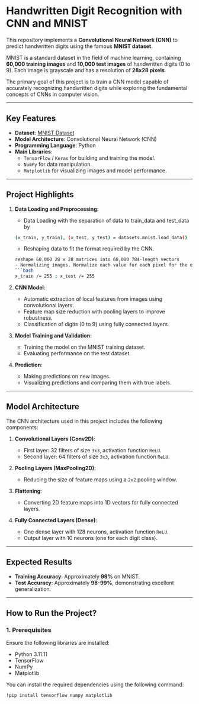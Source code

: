 # **Handwritten Digit Recognition with CNN and MNIST**

This repository implements a **Convolutional Neural Network (CNN)** to predict handwritten digits using the famous **MNIST dataset**. 

MNIST is a standard dataset in the field of machine learning, containing **60,000 training images** and **10,000 test images** of handwritten digits (0 to 9). Each image is grayscale and has a resolution of **28x28 pixels**.

The primary goal of this project is to train a CNN model capable of accurately recognizing handwritten digits while exploring the fundamental concepts of CNNs in computer vision.

---

## **Key Features**

- **Dataset**: [MNIST Dataset](http://yann.lecun.com/exdb/mnist/)
- **Model Architecture**: Convolutional Neural Network (CNN)
- **Programming Language**: Python
- **Main Libraries**:
  - `TensorFlow` / `Keras` for building and training the model.
  - `NumPy` for data manipulation.
  - `Matplotlib` for visualizing images and model performance.

---

## **Project Highlights**

1. **Data Loading and Preprocessing**:
   - Data Loading with the separation of data to train_data and test_data by
   ```bash
   (x_train, y_train), (x_test, y_test) = datasets.mnist.load_data()
   ```
   - Reshaping data to fit the format required by the CNN.
   ```bash 
   reshape 60,000 28 x 28 matrices into 60,000 784-length vectors
   - Normalizing images. Normalize each value for each pixel for the entire vector for each input
   ```bash
   x_train /= 255 ; x_test /= 255

3. **CNN Model**:
   - Automatic extraction of local features from images using convolutional layers.
   - Feature map size reduction with pooling layers to improve robustness.
   - Classification of digits (0 to 9) using fully connected layers.

4. **Model Training and Validation**:
   - Training the model on the MNIST training dataset.
   - Evaluating performance on the test dataset.

5. **Prediction**:
   - Making predictions on new images.
   - Visualizing predictions and comparing them with true labels.

---

## **Model Architecture**

The CNN architecture used in this project includes the following components:

1. **Convolutional Layers (Conv2D)**:
   - First layer: 32 filters of size `3x3`, activation function `ReLU`.
   - Second layer: 64 filters of size `3x3`, activation function `ReLU`.

2. **Pooling Layers (MaxPooling2D)**:
   - Reducing the size of feature maps using a `2x2` pooling window.

3. **Flattening**:
   - Converting 2D feature maps into 1D vectors for fully connected layers.

4. **Fully Connected Layers (Dense)**:
   - One dense layer with 128 neurons, activation function `ReLU`.
   - Output layer with 10 neurons (one for each digit class).

---

## **Expected Results**

- **Training Accuracy**: Approximately **99%** on MNIST.
- **Test Accuracy**: Approximately **98-99%**, demonstrating excellent generalization.

---

## **How to Run the Project?**

### **1. Prerequisites**
Ensure the following libraries are installed:
- Python 3.11.11
- TensorFlow
- NumPy
- Matplotlib

You can install the required dependencies using the following command:

```bash
!pip install tensorflow numpy matplotlib
```



